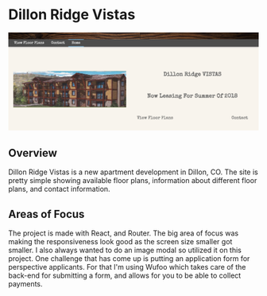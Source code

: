 # Dillon Ridge Vistas

![ScreenShot](./screenshot.png)

## Overview 
Dillon Ridge Vistas is a new apartment development in Dillon, CO. The site is pretty simple showing available floor plans, information about different floor plans, and contact information.

## Areas of Focus
The project is made with React, and Router. The big area of focus was making the responsiveness look good as the screen size smaller got smaller. I also always wanted to do an image modal so utilized it on this project. One challenge that has come up is putting an application form for perspective applicants. For that I'm using Wufoo which takes care of the back-end for submitting a form, and allows for you to be able to collect payments.
